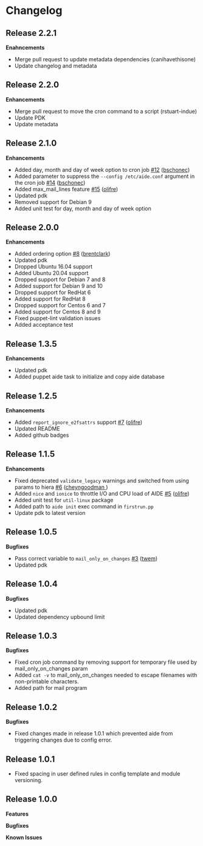 # Changelog

## Release 2.2.1

**Enahncements**

* Merge pull request to update metadata dependencies (canihavethisone)
* Update changelog and metadata

## Release 2.2.0

**Enhancements**

* Merge pull request to move the cron command to a script (rstuart-indue)
* Update PDK
* Update metadata

## Release 2.1.0

**Enhancements**

* Added day, month and day of week option to cron job [#12](https://github.com/indiana-university/puppet-aide/pull/12) ([bschonec](https://github.com/bschonec))
* Added parameter to suppress the `--config /etc/aide.conf` argument in the cron job [#14](https://github.com/indiana-university/puppet-aide/pull/14) ([bschonec](https://github.com/bschonec))
* Added max_mail_lines feature [#15](https://github.com/indiana-university/puppet-aide/pull/15) ([olifre](https://github.com/olifre))
* Updated pdk
* Removed support for Debian 9
* Added unit test for day, month and day of week option


## Release 2.0.0

**Enhancements**

* Added ordering option [#8](https://github.com/indiana-university/puppet-aide/pull/8) ([brentclark](https://github.com/brentclark))
* Updated pdk
* Dropped Ubuntu 16.04 support
* Added Ubuntu 20.04 support
* Dropped support for Debian 7 and 8
* Added support for Debian 9 and 10
* Dropped support for RedHat 6
* Added support for RedHat 8
* Dropped support for Centos 6 and 7
* Added support for Centos 8 and 9
* Fixed puppet-lint validation issues
* Added acceptance test

## Release 1.3.5

**Enhancements**

* Updated pdk
* Added puppet aide task to initialize and copy aide database

## Release 1.2.5

**Enhancements**

* Added `report_ignore_e2fsattrs` support [#7](https://github.com/indiana-university/puppet-aide/pull/7) ([olifre](https://github.com/olifre))
* Updated README
* Added github badges

## Release 1.1.5

**Enhancements**

* Fixed deprecated `validate_legacy` warnings and switched from using params to hiera [#6](https://github.com/indiana-university/puppet-aide/pull/6) ([cheyngoodman ](https://github.com/cheyngoodman))
* Added `nice` and `ionice` to throttle I/O and CPU load of AIDE  [#5](https://github.com/indiana-university/puppet-aide/pull/7) ([olifre](https://github.com/olifre))
* Added unit test for `util-linux` package
* Added path to `aide init` exec command in `firstrun.pp`
* Update pdk to latest version

## Release 1.0.5

**Bugfixes**

* Pass correct variable to `mail_only_on_changes` [#3](https://github.com/indiana-university/puppet-aide/pull/3) ([twem](https://github.com/twem))
* Updated pdk

## Release 1.0.4

**Bugfixes**

* Updated pdk
* Updated dependency upbound limit


## Release 1.0.3

**Bugfixes**

* Fixed cron job command by removing support for temporary file used by mail_only_on_changes param
* Added `cat -v` to mail_only_on_changes needed to escape filenames with non-printable characters.
* Added path for mail program

## Release 1.0.2

**Bugfixes**

* Fixed changes made in release 1.0.1 which prevented aide from triggering changes due to config error.

## Release 1.0.1

* Fixed spacing in user defined rules in config template and module versioning.

## Release 1.0.0

**Features**

**Bugfixes**

**Known Issues**
